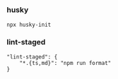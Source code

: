 #

### husky

```
npx husky-init
```

### lint-staged

```
"lint-staged": {
    "*.{ts,md}": "npm run format"
}
```
